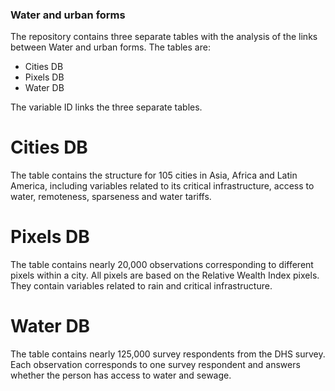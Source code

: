 ### Water and urban forms
The repository contains three separate tables with the analysis of the links between Water and urban forms. The tables are:
- Cities DB
- Pixels DB
- Water DB

The variable ID links the three separate tables. 

# Cities DB
The table contains the structure for 105 cities in Asia, Africa and Latin America, including variables related to its critical infrastructure, access to water, remoteness, sparseness and water tariffs.

# Pixels DB
The table contains nearly 20,000 observations corresponding to different pixels within a city. All pixels are based on the Relative Wealth Index pixels. They contain variables related to rain and critical infrastructure.

# Water DB
The table contains nearly 125,000 survey respondents from the DHS survey. Each observation corresponds to one survey respondent and answers whether the person has access to water and sewage.

